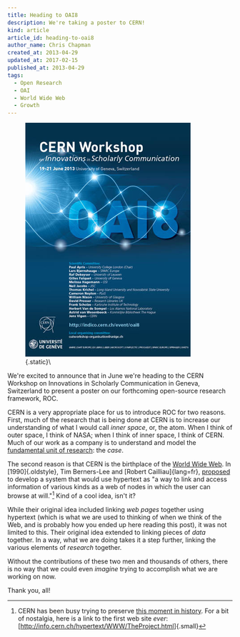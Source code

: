 ```yaml
---
title: Heading to OAI8
description: We're taking a poster to CERN!
kind: article
article_id: heading-to-oai8
author_name: Chris Chapman
created_at: 2013-04-29
updated_at: 2017-02-15
published_at: 2013-04-29
tags:
  - Open Research
  - OAI
  - World Wide Web
  - Growth
---
```


<figure class="aside img">

![Poster for OAI8 (CERN Workshop on Innovations in Scholarly Communication](OAI8_logo_2.jpg){.static}\

</figure>

We're excited to announce that in June we're heading to the CERN
Workshop on Innovations in Scholarly Communication in Geneva, Switzerland to
present a poster on our forthcoming open-source research framework, ROC.

CERN is a very appropriate place for us to introduce ROC for two reasons.
First, much of the research that is being done at CERN is to increase our
understanding of what I would call _inner space_, or, the atom. When I think of
outer space, I think of NASA; when I think of inner space, I think of CERN.
Much of our work as a company is to understand and model the [fundamental unit
of research][case]: the _case_.

<!--MORE-->

The second reason is that CERN is the birthplace of the [World Wide Web][www].
In [1990]{.oldstyle}, Tim Berners-Lee and [Robert Cailliau]{lang=fr},
[proposed][proposal] to develop a system that would use hypertext as "a way to
link and access information of various kinds as a web of nodes in which the
user can browse at will."[^first-website] Kind of a cool idea, isn't it?

While their original idea included linking _web pages_ together using hypertext
(which is what we are used to thinking of when we think of the Web, and is
probably how you ended up here reading this post), it was not limited to this.
Their original idea extended to linking pieces of _data_ together. In a way,
what we are doing takes it a step further, linking the various elements of
_research_ together.

Without the contributions of these two men and thousands of others, there is no
way that we could even _imagine_ trying to accomplish what we are working on
now.

Thank you, all!

[case]: </research/process/#sec:unit-of-research> "Pentandra → Research 101 → Unit of Research"
[www]: <http://en.wikipedia.org/wiki/World_Wide_Web> "World Wide Web on Wikipedia"
[proposal]: <http://www.w3.org/Proposal.html> "Proposal for the World Wide Web"

[^first-website]: 

    CERN has been busy trying to preserve [this moment in
    history](http://info.cern.ch/). For a bit of nostalgia, here is a link to
    the first web site _ever_:
    [<http://info.cern.ch/hypertext/WWW/TheProject.html>]{.small}

